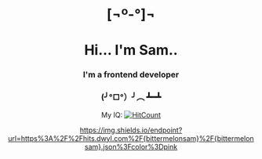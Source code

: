
<div align="center">
  <h1 border-bottom=0>[¬º-°]¬</h1>
  <h1>Hi... I'm Sam..</h1>
</div>
  <div align="center">
    <h3>I'm a frontend developer</h3>
    <h3>(╯°□°）╯︵ ┻━┻</h3>
  </div>

  <div align="center" display="flex" align-content:"center">

  My IQ:
  <a href="">![HitCount](https://hits.dwyl.com/bittermelonsam/bittermelonsam.svg?style=flat)</a>
  

  https://img.shields.io/endpoint?url=https%3A%2F%2Fhits.dwyl.com%2F{bittermelonsam}%2F{bittermelonsam}.json%3Fcolor%3Dpink

</div>


  







<!--
  ![HitCount](https://hits.dwyl.com/bittermelonsam/bittermelonsam.svg?style=flat)
  [
  ]
  (http://hits.dwyl.com/bittermelonsam/bittermelonsam)
   [![HitCount](https://img.shields.io/endpoint?url=https%3A%2F%2Fhits.dwyl.com%2Fbittermelonsam%2Fbittermelonsam.json%3Fcolor%3Dpink)](http://hits.dwyl.com/bittermelonsam/bittermelonsam)
https://img.shields.io/endpoint?url=https%3A%2F%2Fhits.dwyl.com%2Fbittermelonsam%2Fbittermelonsam.json%3Fcolor%3Dpink
### ⦿
⌱
⌬
⍚
<img src="https://github.com/bittermelonsam/bittermelonsam/assets/76081867/7ebaea99-5cb9-4046-8eaa-647c6be5d258" alt="my banner"/>
**bittermelonsam/bittermelonsam** is a ✨ _special_ ✨ repository because its `README.md` (this file) appears on your GitHub profile.

Here are some ideas to get you started:

- 🔭 I’m currently working on ...
- 🌱 I’m currently learning ...
- 👯 I’m looking to collaborate on ...
- 🤔 I’m looking for help with ...
- 💬 Ask me about ...
- 📫 How to reach me: ...
- 😄 Pronouns: ...
- ⚡ Fun fact: ...
-->

